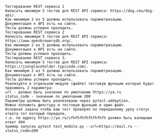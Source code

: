 
    Тестирование REST сервиса 1
    Написать минимум 5 тестов для REST API сервиса: https://dog.ceo/dog-api/.
    Как минимум 2 из 5 должны использовать параметризацию.
    Документация к API есть на сайте.
    Тесты должны успешно проходить.
    Тестирование REST сервиса 2
    Написать минимум 5 тестов для REST API сервиса: https://www.openbrewerydb.org/.
    Как минимум 2 из 5 должны использовать параметризацию.
    Документация к API есть на сайте.
    Тесты должны успешно проходить.
    Тестирование REST сервиса 3.
    Написать минимум 5 тестов для REST API сервиса: https://jsonplaceholder.typicode.com/.
    Как минимум 2 из 5 должны использовать параметризацию.
    Документация к API есть на сайте.
    Тесты должны успешно проходить.
    Реализуйте в отдельном модуле (файле) тестовую функцию которая будет принимать 2 параметра:
    url - должно быть значение по умолчанию https://ya.ru
    status_code - значение по умолчанию 200
    Параметры должны быть реализованы через pytest.addoption.
    Можно положить фикcтуру и тестовую функцию в один файл.
    Основная задача чтобы ваш тест проверял по переданному урлу статус ответа тот который передали,
    т.е. по адресу https://ya.ru/sfhfhfhfhfhfhfhfh должен быть валидным ответ 404
    пример запуска pytest test_module.py --url=https://mail.ru --status_code=200
